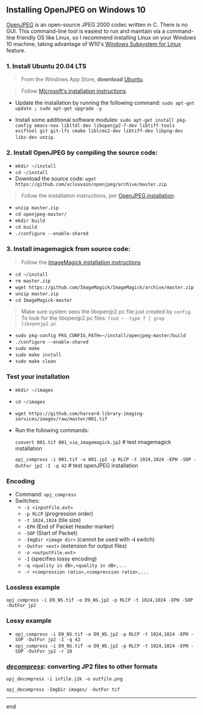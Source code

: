 ## Installing OpenJPEG on Windows 10

[OpenJPEG](https://www.openjpeg.org/) is an open-source JPEG 2000 codec written in C. There is no GUI. This command-line tool is easiest to run and maintain via a command-line friendly OS like Linux, so I recommend installing Linux on your Windows 10 machine, taking advantage of W10's [Windows Subsystem for Linux](https://docs.microsoft.com/en-us/windows/wsl/) feature.

### 1. Install Ubuntu 20.04 LTS

> From the Windows App Store, **download** [Ubuntu](https://www.microsoft.com/en-us/p/ubuntu-2004-lts/9n6svws3rx71?cid=msft_web_chart&activetab=pivot:overviewtab).

> Follow [Microsoft's installation instructions](https://docs.microsoft.com/en-us/windows/wsl/install-win10).

* Update the installation by running the following command: `sudo apt-get update ; sudo apt-get upgrade -y`

* Install some additional software modules: `sudo apt-get install pkg-config emacs-nox libltdl-dev libopenjp2-7-dev libtiff-tools exiftool git git-lfs cmake liblcms2-dev libtiff-dev libpng-dev libz-dev unzip`.

### 2. Install OpenJPEG by compiling the source code:
* `mkdir ~/install`
* `cd ~/install`
* Download the source code: `wget https://github.com/uclouvain/openjpeg/archive/master.zip`

> Follow the installation instructions, per [OpenJPEG installation](https://github.com/uclouvain/openjpeg/blob/master/INSTALL.md#openjpeg-installation).

* `unzip master.zip`
* `cd openjpeg-master/`
* `mkdir build`
* `cd build`
* `./configure --enable-shared`
		
### 3. Install imagemagick from source code:

> Follow the [ImageMagick installation instructions](https://github.com/ImageMagick/ImageMagick/blob/master/Install-unix.txt)

* `cd ~/install`
* `rm master.zip`
* `wget https://github.com/ImageMagick/ImageMagick/archive/master.zip`
* `unzip master.zip`
* `cd ImageMagick-master`

> Make sure system sees the libopenjp2.pc file just created by `config`. To look for the libopenjp2.pc files: `find ~ -type f | grep libopenjp2.pc`

* `sudo pkg-config PKG_CONFIG_PATH=~/install/openjpeg-master/build`
* `./configure --enable-shared`
* `sudo make`
* `sudo make install`
* `sudo make clean`

### Test your installation

* `mkdir ~/images`
* `cd ~/images`
* `wget https://github.com/harvard-library-imaging-services/images/raw/master/001.tif`
* Run the following commands:

  `convert 001.tif 001_via_imagemagick.jp2` # test imagemagick installation

  `opj_compress -i 001.tif -o 001.jp2 -p RLCP -t 1024,1024 -EPH -SOP -OutFor jp2 -I -q 42` # test openJPEG installation
  
### Encoding

* Command: `opj_compress`
* Switches:
	* `-i <inputFile.ext>`
	*  `-p RLCP` (progression order)
	*  `-t 1024,1024` (tile size)
	*  `-EPH` (End of Packet Header marker)
	*  `-SOP` (Start of Packet)
	*  `-ImgDir <image dir>` (cannot be used with **-i** switch)
	*  `-OutFor <ext>` (extension for output files)
	*  `-o <outputFile.ext>`
	*  `-I` (specifies lossy encoding)
	*  `-q <quality in dB>,<quality in dB>,...`
	*  `-r <compression ratio>,<compression ratio>,...`

### Lossless example

`opj_compress -i D9_NS.tif -o D9_NS.jp2 -p RLCP -t 1024,1024 -EPH -SOP -OutFor jp2`

### Lossy example

* `opj_compress -i D9_NS.tif -o D9_NS.jp2 -p RLCP -t 1024,1024 -EPH -SOP -OutFor jp2 -I -q 42`
* `opj_compress -i D9_NS.tif -o D9_NS.jp2 -p RLCP -t 1024,1024 -EPH -SOP -OutFor jp2 -r 10`

### [_decompress_](http://manpages.ubuntu.com/manpages/cosmic/man1/opj_decompress.1.html): converting JP2 files to other formats

`opj_decompress -i infile.j2k -o outfile.png`

`opj_decompress -ImgDir images/ -OutFor tif`

  
  ---
  
  end
  
  
